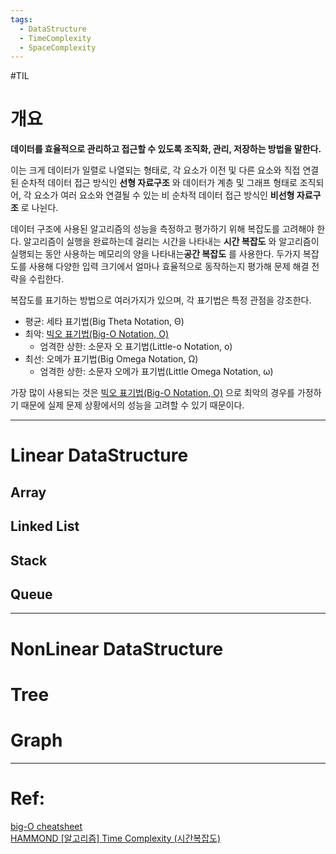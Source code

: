 ```yaml
---
tags:  
  - DataStructure
  - TimeComplexity
  - SpaceComplexity
---
```

#TIL

# 개요
**데이터를 효율적으로 관리하고 접근할 수 있도록 조직화, 관리, 저장하는 방법을 말한다.**

이는 크게 데이터가 일렬로 나열되는 형태로, 각 요소가 이전 및 다른 요소와 직접 연결된 순차적 데이터 접근 방식인 **선형 자료구조** 와 데이터가 계층 및 그래프 형태로 조직되어, 각 요소가 여러 요소와 연결될 수 있는 비 순차적 데이터 접근 방식인 **비선형 자료구조** 로 나뉜다.  

데이터 구조에 사용된 알고리즘의 성능을 측정하고 평가하기 위해 복잡도를 고려해야 한다. 알고리즘이 실행을 완료하는데 걸리는 시간을 나타내는 **시간 복잡도** 와 알고리즘이 실행되는 동안 사용하는 메모리의 양을 나타내는**공간 복잡도** 를 사용한다. 두가지 복잡도를 사용해 다양한 입력 크기에서 얼마나 효율적으로 동작하는지 평가해 문제 해결 전략을 수립한다.

복잡도를 표기하는 방법으로 여러가지가 있으며, 각 표기법은 특정 관점을 강조한다.  
- 평균: 세타 표기법(Big Theta Notation, Θ)
- 최악: [빅오 표기법(Big-O Notation, O)](O-Notation.md)
	- 엄격한 상한: 소문자 오 표기법(Little-o Notation, o)
- 최선: 오메가 표기법(Big Omega Notation, Ω)
	- 엄격한 상한: 소문자 오메가 표기법(Little Omega Notation, ω)  

가장 많이 사용되는 것은 [빅오 표기법(Big-O Notation, O)](O-Notation.md) 으로 최악의 경우를 가정하기 때문에 실제 문제 상황에서의 성능을 고려할 수 있기 때문이다.
***
# Linear DataStructure
## Array
## Linked List
## Stack
## Queue
***
# NonLinear DataStructure
# Tree
# Graph
***
# Ref:
[big-O cheatsheet](https://www.bigocheatsheet.com/)   
[HAMMOND [알고리즘] Time Complexity (시간복잡도)](https://hanamon.kr/%EC%95%8C%EA%B3%A0%EB%A6%AC%EC%A6%98-time-complexity-%EC%8B%9C%EA%B0%84-%EB%B3%B5%EC%9E%A1%EB%8F%84/)